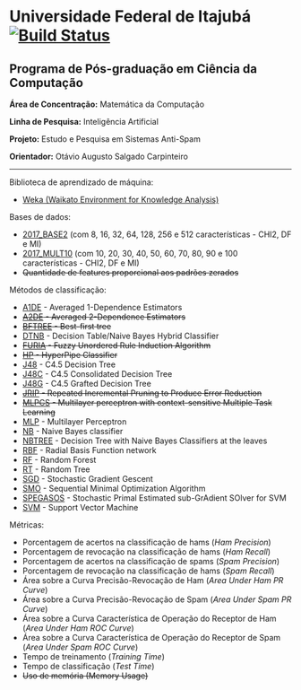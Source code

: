 # Universidade Federal de Itajubá [![Build Status](https://travis-ci.org/marcelovca90/anti-spam-weka.svg?branch=master)](https://travis-ci.org/marcelovca90/anti-spam-weka)
## Programa de Pós-graduação em Ciência da Computação

**Área de Concentração:** Matemática da Computação

**Linha de Pesquisa:** Inteligência Artificial

**Projeto:** Estudo e Pesquisa em Sistemas Anti-Spam

**Orientador:** Otávio Augusto Salgado Carpinteiro

- - - -

Biblioteca de aprendizado de máquina:
- [Weka (Waikato Environment for Knowledge Analysis)](http://www.cs.waikato.ac.nz/ml/weka/)

Bases de dados:
- [2017_BASE2](https://github.com/marcelovca90/anti-spam-weka-data/tree/master/2017_BASE2) (com 8, 16, 32, 64, 128, 256 e 512 características - CHI2, DF e MI)
- [2017_MULT10](https://github.com/marcelovca90/anti-spam-weka-data/tree/master/2017_MULT10) (com 10, 20, 30, 40, 50, 60, 70, 80, 90 e 100 características - CHI2, DF e MI)
- ~~Quantidade de features proporcional aos padrões zerados~~

Métodos de classificação:
- [A1DE](http://weka.sourceforge.net/packageMetaData/AnDE/index.html) - Averaged 1-Dependence Estimators
- ~~[A2DE](http://weka.sourceforge.net/packageMetaData/AnDE/index.html) - Averaged 2-Dependence Estimators~~
- ~~[BFTREE](http://weka.sourceforge.net/doc.packages/bestFirstTree/weka/classifiers/trees/BFTree.html) - Best-first tree~~
- [DTNB](http://weka.sourceforge.net/doc.stable/weka/classifiers/rules/DTNB.html) - Decision Table/Naive Bayes Hybrid Classifier
- ~~[FURIA](http://weka.sourceforge.net/packageMetaData/fuzzyUnorderedRuleInduction/index.html) - Fuzzy Unordered Rule Induction Algorithm~~
- ~~[HP](http://weka.sourceforge.net/doc.packages/hyperPipes/weka/classifiers/misc/HyperPipes.html) - HyperPipe Classifier~~
- [J48](http://weka.sourceforge.net/doc.dev/weka/classifiers/trees/J48.html) - C4.5 Decision Tree
- [J48C](http://weka.sourceforge.net/packageMetaData/J48Consolidated/index.html) - C4.5 Consolidated Decision Tree
- [J48G](http://weka.sourceforge.net/doc.packages/J48graft/weka/classifiers/trees/J48graft.html) - C4.5 Grafted Decision Tree
- ~~[JRIP](http://weka.sourceforge.net/doc.stable/weka/classifiers/rules/JRip.html) - Repeated Incremental Pruning to Produce Error Reduction~~
- ~~[MLPCS](http://weka.sourceforge.net/doc.packages/multilayerPerceptronCS/weka/classifiers/functions/MultilayerPerceptronCS.html) - Multilayer perceptron with context-sensitive Multiple Task Learning~~
- [MLP](http://weka.sourceforge.net/doc.dev/weka/classifiers/functions/MultilayerPerceptron.html) - Multilayer Perceptron
- [NB](http://weka.sourceforge.net/doc.dev/weka/classifiers/bayes/NaiveBayes.html) - Naive Bayes classifier
- [NBTREE](http://weka.sourceforge.net/doc.stable/weka/classifiers/trees/NBTree.html) - Decision Tree with Naive Bayes Classifiers at the leaves
- [RBF](http://weka.sourceforge.net/doc.packages/RBFNetwork/weka/classifiers/functions/RBFNetwork.html) - Radial Basis Function network
- [RF](http://weka.sourceforge.net/doc.dev/weka/classifiers/trees/RandomForest.html) - Random Forest
- [RT](http://weka.sourceforge.net/doc.dev/weka/classifiers/trees/RandomTree.html) - Random Tree
- [SGD](http://weka.sourceforge.net/doc.dev/weka/classifiers/functions/SGD.html) - Stochastic Gradient Gescent
- [SMO](http://weka.sourceforge.net/doc.dev/weka/classifiers/functions/SMO.html) - Sequential Minimal Optimization Algorithm
- [SPEGASOS](http://weka.sourceforge.net/doc.stable/weka/classifiers/functions/SPegasos.html) - Stochastic Primal Estimated sub-GrAdient SOlver for SVM
- [SVM](http://weka.sourceforge.net/doc.stable/weka/classifiers/functions/LibSVM.html) - Support Vector Machine

Métricas:
- Porcentagem de acertos na classificação de hams (*Ham Precision*)
- Porcentagem de revocação na classificação de hams (*Ham Recall*)
- Porcentagem de acertos na classificação de spams (*Spam Precision*)
- Porcentagem de revocação na classificação de hams (*Spam Recall*)
- Área sobre a Curva Precisão-Revocação de Ham (*Area Under Ham PR Curve*)
- Área sobre a Curva Precisão-Revocação de Spam (*Area Under Spam PR Curve*)
- Área sobre a Curva Característica de Operação do Receptor de Ham (*Area Under Ham ROC Curve*)
- Área sobre a Curva Característica de Operação do Receptor de Spam (*Area Under Spam ROC Curve*)
- Tempo de treinamento (*Training Time*)
- Tempo de classificação (*Test Time*)
- ~~Uso de memória (Memory Usage)~~

